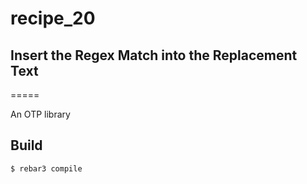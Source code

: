 # recipe_20
##  Insert the Regex Match into the Replacement Text
=====

An OTP library

Build
-----

    $ rebar3 compile
